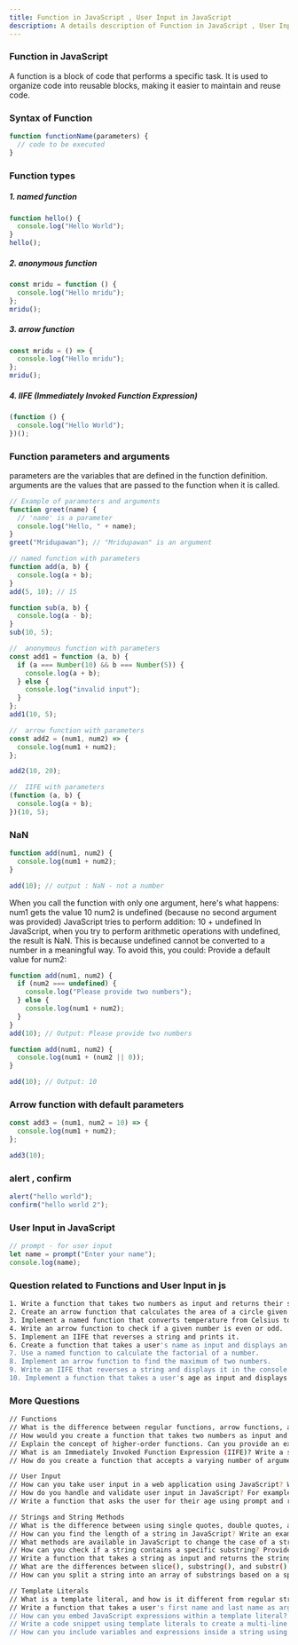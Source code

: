 ```yaml
---
title: Function in JavaScript , User Input in JavaScript
description: A details description of Function in JavaScript , User Input in JavaScript
---
```


### Function in JavaScript

A function is a block of code that performs a specific task. It is used to organize code into reusable blocks, making it easier to maintain and reuse code.

### Syntax of Function

```javascript
function functionName(parameters) {
  // code to be executed
}
```

### Function types

##### 1. named function

```javascript
function hello() {
  console.log("Hello World");
}
hello();
```

##### 2. anonymous function

```javascript
const mridu = function () {
  console.log("Hello mridu");
};
mridu();
```

##### 3. arrow function

```javascript
const mridu = () => {
  console.log("Hello mridu");
};
mridu();
```

##### 4. IIFE (Immediately Invoked Function Expression)

```javascript
(function () {
  console.log("Hello World");
})();
```

### Function parameters and arguments

parameters are the variables that are defined in the function definition.
arguments are the values that are passed to the function when it is called.

```javascript
// Example of parameters and arguments
function greet(name) {
  // 'name' is a parameter
  console.log("Hello, " + name);
}
greet("Mridupawan"); // "Mridupawan" is an argument
```

```javascript
// named function with parameters
function add(a, b) {
  console.log(a + b);
}
add(5, 10); // 15

function sub(a, b) {
  console.log(a - b);
}
sub(10, 5);

//  anonymous function with parameters
const add1 = function (a, b) {
  if (a === Number(10) && b === Number(5)) {
    console.log(a + b);
  } else {
    console.log("invalid input");
  }
};
add1(10, 5);

//  arrow function with parameters
const add2 = (num1, num2) => {
  console.log(num1 + num2);
};

add2(10, 20);

//  IIFE with parameters
(function (a, b) {
  console.log(a + b);
})(10, 5);
```

### NaN

```javascript
function add(num1, num2) {
  console.log(num1 + num2);
}

add(10); // output : NaN - not a number
```

When you call the function with only one argument, here's what happens:
num1 gets the value 10
num2 is undefined (because no second argument was provided) JavaScript tries to perform addition: 10 + undefined In JavaScript,
when you try to perform arithmetic operations with undefined, the result is NaN. This is because undefined cannot be converted to a number in a meaningful way.
To avoid this, you could:
Provide a default value for num2:

```javascript
function add(num1, num2) {
  if (num2 === undefined) {
    console.log("Please provide two numbers");
  } else {
    console.log(num1 + num2);
  }
}
add(10); // Output: Please provide two numbers
```

```javascript
function add(num1, num2) {
  console.log(num1 + (num2 || 0));
}

add(10); // Output: 10
```

### Arrow function with default parameters

```javascript
const add3 = (num1, num2 = 10) => {
  console.log(num1 + num2);
};

add3(10);
```

### alert , confirm

```javascript
alert("hello world");
confirm("hello world 2");
```

### User Input in JavaScript

```javascript
// prompt - for user input
let name = prompt("Enter your name");
console.log(name);
```

### Question related to Functions and User Input in js

```sh
1. Write a function that takes two numbers as input and returns their sum.
2. Create an arrow function that calculates the area of a circle given its radius.
3. Implement a named function that converts temperature from Celsius to Fahrenheit.
4. Write an arrow function to check if a given number is even or odd.
5. Implement an IIFE that reverses a string and prints it.
6. Create a function that takes a user's name as input and displays an alert with their name.
7. Use a named function to calculate the factorial of a number.
8. Implement an arrow function to find the maximum of two numbers.
9. Write an IIFE that reverses a string and displays it in the console.
10. Implement a function that takes a user's age as input and displays a confirmation dialog with their age.
```

### More Questions
```sh
// Functions
// What is the difference between regular functions, arrow functions, and function expressions in JavaScript? Provide examples for each.
// How would you create a function that takes two numbers as input and returns their sum?
// Explain the concept of higher-order functions. Can you provide an example of a higher-order function that takes another function as an argument?
// What is an Immediately Invoked Function Expression (IIFE)? Write a simple IIFE example.
// How do you create a function that accepts a varying number of arguments using the rest operator?

// User Input
// How can you take user input in a web application using JavaScript? Write a function that prompts the user for their name and displays a greeting.
// How do you handle and validate user input in JavaScript? For example, how can you ensure that a user enters a valid email address?
// Write a function that asks the user for their age using prompt and returns a message indicating whether they are an adult (18 years or older).

// Strings and String Methods
// What is the difference between using single quotes, double quotes, and backticks for strings in JavaScript?
// How can you find the length of a string in JavaScript? Write an example.
// What methods are available in JavaScript to change the case of a string (e.g., uppercase, lowercase)?
// How can you check if a string contains a specific substring? Provide examples using both includes() and indexOf() methods.
// Write a function that takes a string as input and returns the string reversed.
// What are the differences between slice(), substring(), and substr() methods in JavaScript? Provide examples.
// How can you split a string into an array of substrings based on a specific delimiter? Show an example.

// Template Literals
// What is a template literal, and how is it different from regular strings?
// Write a function that takes a user's first name and last name as arguments and returns a greeting message using template literals.
// How can you embed JavaScript expressions within a template literal? Provide an example that performs a simple calculation.
// Write a code snippet using template literals to create a multi-line string.
// How can you include variables and expressions inside a string using template literals? Give an example.
```
